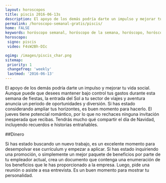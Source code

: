 ```yaml
---
layout: horoscopos
title: piscis 2016-06-13s 
description: El apoyo de los demás podría darte un impulso y mejorar tu vida social. Aunque puede que desees mantener bajo control tus gastos durante esta semana de fiestas, la entrada del Sol a tu sector de viajes y aventura anuncia un periodo de oportunidades y diversión. Si has estado considerando ampliar tus horizontes, es buen momento para hacerlo. El jueves tiene potencial romántico, por lo que no rechaces ninguna invitación inesperada que recibas. Tendrás mucho qué compartir el día de Navidad, incluyendo recuerdos e historias entrañables.
permalink: /horoscopo-semanal-gratis/piscis/
home: FALSE
keywords: horóscopo semanal, horóscopo de la semana, horóscopo, horóscopo gratis,horóscopos, horóscopo esperanza gracia, horoscopos piscis la semana, horóscopos gratis, Tarot, Astrologia, Zodíaco, piscis, horoscopo gratis
horoscopo:
 signo: piscis
 video: F4sW2Bh-DIc

ogimg: /images/piscis_char.png
sitemap:
 priority: 1
 changefreq: 'weekly'
 lastmod: '2016-06-13'
---
```



El apoyo de los demás podría darte un impulso y mejorar tu vida social. Aunque puede que desees mantener bajo control tus gastos durante esta semana de fiestas, la entrada del Sol a tu sector de viajes y aventura anuncia un periodo de oportunidades y diversión. Si has estado considerando ampliar tus horizontes, es buen momento para hacerlo. El jueves tiene potencial romántico, por lo que no rechaces ninguna invitación inesperada que recibas. Tendrás mucho qué compartir el día de Navidad, incluyendo recuerdos e historias entrañables.

##Dinero

Si has estado buscando un nuevo trabajo, es un excelente momento para desempolvar ese currículum y empezar a aplicar. Si has estado inquiriendo una promoción, o simplemente un mejor paquete de beneficios por parte de tu empleador actual, crea un documento que contenga una enumeración de los beneficios que le has proporcionado a la empresa. Luego, pide una reunión o asiste a esa entrevista. Es un buen momento para mostrar tu personalidad.